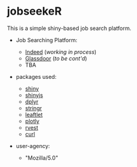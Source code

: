 # jobseekeR

This is a simple shiny-based job search platform.

- Job Searching Platform:    
  + [Indeed](www.indeed.com) (*working in process*)
  + [Glassdoor](www.glassdoor.com) (*to be cont'd*)
  + TBA

- packages used:    
  + [shiny](https://shiny.rstudio.com/)
  + [shinyjs](https://github.com/daattali/shinyjs) 
  + [dplyr](https://github.com/tidyverse/dplyr)
  + [stringr](https://github.com/tidyverse/stringr)
  + [leaftlet](https://rstudio.github.io/leaflet/)
  + [plotly](https://plot.ly/r/)
  + [rvest](https://cran.r-project.org/web/packages/rvest/index.html)
  + [curl](https://cran.r-project.org/web/packages/curl/index.html)

- user-agency:    
  + "Mozilla/5.0"



